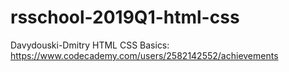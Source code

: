 # rsschool-2019Q1-html-css
Davydouski-Dmitry
HTML CSS Basics: https://www.codecademy.com/users/2582142552/achievements

